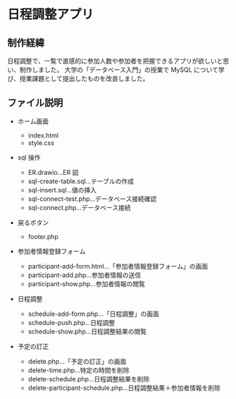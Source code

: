 # 日程調整アプリ

## 制作経緯

日程調整で、一覧で直感的に参加人数や参加者を把握できるアプリが欲しいと思い、制作しました。
大学の「データベース入門」の授業で MySQL について学び、授業課題として提出したものを改良しました。

## ファイル説明

- ホーム画面

  - index.html
  - style.css

- sql 操作

  - ER.drawio...ER 図
  - sql-create-table.sql...テーブルの作成
  - sql-insert.sql...値の挿入
  - sql-connect-test.php...データベース接続確認
  - sql-connect.php...データベース接続

- 戻るボタン

  - footer.php

- 参加者情報登録フォーム

  - participant-add-form.html...「参加者情報登録フォーム」の画面
  - participant-add.php...参加者情報の送信
  - participant-show.php...参加者情報の閲覧

- 日程調整

  - schedule-add-form.php...「日程調整」の画面
  - schedule-push.php...日程調整
  - schedule-show.php...日程調整結果の閲覧

- 予定の訂正

  - delete.php...「予定の訂正」の画面
  - delete-time.php...特定の時間を削除
  - delete-schedule.php...日程調整結果を削除
  - delete-participant-schedule.php...日程調整結果＋参加者情報を削除
